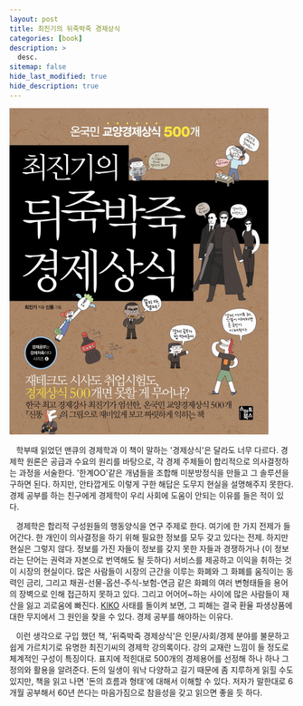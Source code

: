 ```yaml
---
layout: post
title: 최진기의 뒤죽박죽 경제상식
categories: [book]
description: >
  desc.
sitemap: false
hide_last_modified: true
hide_description: true
---
```


![](/assets/img/posts/from_tistory/093.jpg)

  


  


   학부때 읽었던 맨큐의 경제학과 이 책이 말하는 '경제상식'은 달라도 너무 다르다. 경제학 원론은 공급과 수요의 원리를 바탕으로, 각 경제 주체들이 합리적으로 의사결정하는 과정을 서술한다. '한계OO'같은 개념들을 조합해 미분방정식을 만들고 그 솔루션을 구하면 된다. 하지만, 안타깝게도 이렇게 구한 해답은 도무지 현실을 설명해주지 못한다. 경제 공부를 하는 친구에게 경제학이 우리 사회에 도움이 안되는 이유를 들은 적이 있다. 

  


   경제학은 합리적 구성원들의 행동양식을 연구 주제로 한다. 여기에 한 가지 전제가 들어간다. 한 개인이 의사결정을 하기 위해 필요한 정보를 모두 갖고 있다는 전제. 하지만 현실은 그렇지 않다. 정보를 가진 자들이 정보를 갖지 못한 자들과 경쟁하거나 (이 정보라는 단어는 권력과 자본으로 번역해도 될 듯하다) 서비스를 제공하고 이익을 취하는 것이 시장의 현실이다. 많은 사람들이 시장의 근간을 이루는 화폐와 그 화폐를 움직이는 동력인 금리, 그리고 채권-선물-옵션-주식-보험-연금 같은 화폐의 여러 변형태들을 용어의 장벽으로 인해 접근하지 못하고 있다. 그리고 어어어~하는 사이에 많은 사람들이 재산을 잃고 괴로움에 빠진다. [KIKO](https://namu.wiki/w/KIKO) 사태를 돌이켜 보면, 그 피해는 결국 환율 파생상품에 대한 무지에서 그 원인을 찾을 수 있다. 경제 공부를 해야하는 이유다.

  


   이런 생각으로 구입 했던 책, '뒤죽박죽 경제상식'은 인문/사회/경제 분야를 불문하고 쉽게 가르치기로 유명한 최진기씨의 경제학 강의록이다. 강의 교재란 느낌이 들 정도로 체계적인 구성이 특징이다. 표지에 적힌대로 500개의 경제용어를 선정해 하나 하나 그 정의와 활용을 알려준다. 돈의 일생이 워낙 다양하고 길기 때문에 좀 지루하게 읽힐 수도 있지만, 책을 읽고 나면 '돈의 흐름과 형태'에 대해서 이해할 수 있다. 저자가 말한대로 6개월 공부해서 60년 쓴다는 마음가짐으로 참을성을 갖고 읽으면 좋을 듯 하다.

  


